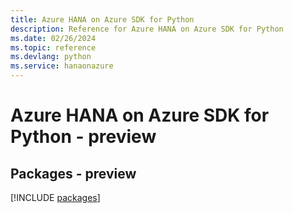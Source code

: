 ```yaml
---
title: Azure HANA on Azure SDK for Python
description: Reference for Azure HANA on Azure SDK for Python
ms.date: 02/26/2024
ms.topic: reference
ms.devlang: python
ms.service: hanaonazure
---
```

# Azure HANA on Azure SDK for Python - preview
## Packages - preview
[!INCLUDE [packages](hana-on-azure-index.md)]